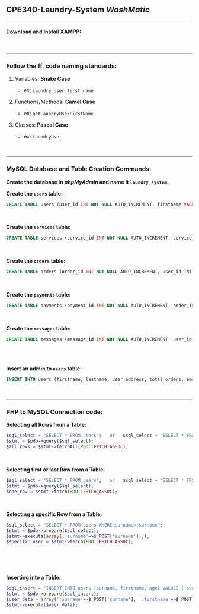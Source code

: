 ## CPE340-Laundry-System _WashMatic_
---

#### Download and Install [XAMPP](https://www.apachefriends.org/ "Apache Friends"):

<br>

---

### Follow the ff. code naming standards:

1. Variables: **Snake Case**
    * ex: `laundry_user_first_name`

1. Functions/Methods: **Camel Case**
    * ex: `getLaundryUserFirstName`

1. Classes: **Pascal Case**
    * ex: `LaundryUser`

<br/>

---
### MySQL Database and Table Creation Commands:

**Create the database in _phpMyAdmin_ and name it `laundry_system`.**

**Create the `users` table:**
```sql
CREATE TABLE users (user_id INT NOT NULL AUTO_INCREMENT, firstname VARCHAR(50) NOT NULL, lastname VARCHAR(25) NOT NULL, user_address VARCHAR(200), total_orders INT NOT NULL, email VARCHAR(100) NOT NULL, user_password VARCHAR(100) NOT NULL, user_type INT NOT NULL, PRIMARY KEY (user_id));
```

<br>

**Create the `services` table:**
```sql
CREATE TABLE services (service_id INT NOT NULL AUTO_INCREMENT, service_name VARCHAR(50), description TEXT, PRIMARY KEY (service_id));
```

<br>

**Create the `orders` table:**
```sql
CREATE TABLE orders (order_id INT NOT NULL AUTO_INCREMENT, user_id INT NOT NULL, service_id INT NOT NULL, date_ordered DATETIME NOT NULL, remaining_time INT NOT NULL, status INT NOT NULL, weight DOUBLE NOT NULL, description TEXT, PRIMARY KEY (order_id));
```

<br>

**Create the `payments` table:**
```sql
CREATE TABLE payments (payment_id INT NOT NULL AUTO_INCREMENT, order_id INT NOT NULL, payment_date DATETIME NOT NULL, payment_amount DOUBLE NOT NULL, PRIMARY KEY (payment_id));
```

<br>

**Create the `messages` table:**
```sql
CREATE TABLE messages (message_id INT NOT NULL AUTO_INCREMENT, user_id INT NOT NULL, order_id INT NOT NULL, message_date DATETIME NOT NULL, message TEXT, PRIMARY KEY (message_id));
```

<br>
<br>

**Insert an admin to `users` table:**
```sql
INSERT INTO users (firstname, lastname, user_address, total_orders, email, user_password, user_type) VALUES ('Miguelito', 'Legazpi', 'Consolacion, Cebu', 0, 'miguelito24@gmail.com', 'gwapokohaha', 1);
```

<br>

---


### PHP to MySQL Connection code:  
**Selecting all Rows from a Table:**
```php
$sql_select = "SELECT * FROM users";   or   $sql_select = "SELECT * FROM users ORDER BY user_id DESC";
$stmt = $pdo->query($sql_select);
$all_rows = $stmt->fetchAll(PDO::FETCH_ASSOC);
```

<br>

**Selecting first or last Row from a Table:**
```php
$sql_select = "SELECT * FROM users";   or   $sql_select = "SELECT * FROM users ORDER BY user_id DESC";
$stmt = $pdo->query($sql_select);
$one_row = $stmt->fetch(PDO::FETCH_ASSOC);
```

<br>

**Selecting a specific Row from a Table:**
```php
$sql_select = "SELECT * FROM users WHERE surname=:surname";
$stmt = $pdo->prepare($sql_select);
$stmt->execute(array(':surname'=>$_POST['surname']););
$specific_user = $stmt->fetch(PDO::FETCH_ASSOC);
```

<br>
<br>
<br>

**Inserting into a Table:**
```php
$sql_insert = "INSERT INTO users (surname, firstname, age) VALUES (:surname, :firstname, :age)";
$stmt = $pdo->prepare($sql_insert);
$user_data = array(':surname'=>$_POST['surname'], ':firstname'=>$_POST['firstname'], ':age'=>$_POST['age']);
$stmt->execute($user_data);
```
